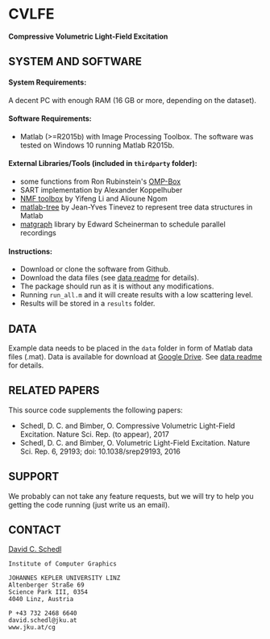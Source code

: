 # CVLFE
**Compressive Volumetric Light-Field Excitation**

## SYSTEM AND SOFTWARE
#### System Requirements:
A decent PC with enough RAM (16 GB or more, depending on the dataset).

#### Software Requirements:
- Matlab (>=R2015b) with Image Processing Toolbox.
The software was tested on Windows 10 running Matlab R2015b. 

#### External Libraries/Tools (included in `thirdparty` folder):
- some functions from Ron Rubinstein's [OMP-Box](http://www.cs.technion.ac.il/~ronrubin/software.html)
- SART implementation by Alexander Koppelhuber
- [NMF toolbox](https://sites.google.com/site/nmftool/) by Yifeng Li and Alioune Ngom 
- [matlab-tree](http://tinevez.github.io/matlab-tree/) by Jean-Yves Tinevez to represent tree data structures in Matlab 
- [matgraph](https://de.mathworks.com/matlabcentral/fileexchange/19218-matgraph) library by Edward Scheinerman to schedule parallel recordings 

#### Instructions:
- Download or clone the software from Github.
- Download the data files (see [data readme](data/README.md) for details).
- The package should run as it is without any modifications. 
- Running `run_all.m` and it will create results with a low scattering level. 
- Results will be stored in a `results` folder.

## DATA
Example data needs to be placed in the `data` folder in form of Matlab data files (.mat). 
Data is available for download at [Google Drive](https://drive.google.com/drive/folders/0BybPuFSOXAjHc1hNOE9vMk5iakk?usp=sharing).
See [data readme](data/README.md) for details.

## RELATED PAPERS
This source code supplements the following papers:
- Schedl, D. C. and Bimber, O. Compressive Volumetric Light-Field Excitation. Nature Sci. Rep. (to appear), 2017
- Schedl, D. C. and Bimber, O. Volumetric Light-Field Excitation. Nature Sci. Rep. 6, 29193; doi: 10.1038/srep29193, 2016

## SUPPORT
We probably can not take any feature requests, but we will try to help you getting the code running (just write us an email).

## CONTACT
[David C. Schedl](mailto:david.schedl@jku.at)
```
Institute of Computer Graphics

JOHANNES KEPLER UNIVERSITY LINZ
Altenberger Straße 69
Science Park III, 0354
4040 Linz, Austria

P +43 732 2468 6640
david.schedl@jku.at
www.jku.at/cg
```
